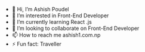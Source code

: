 - 👋 Hi, I’m Ashish Poudel
- 👀 I’m interested in Front-End Developer
- 🌱 I’m currently learning React .js
- 💞️ I’m looking to collaborate on Front-End Developer
- 📫 How to reach me ashish1.com.np
- ⚡ Fun fact: Traveller

<!---
AshishPoudel12/AshishPoudel12 is a ✨ special ✨ repository because its `README.md` (this file) appears on your GitHub profile.
You can click the Preview link to take a look at your changes.
--->
